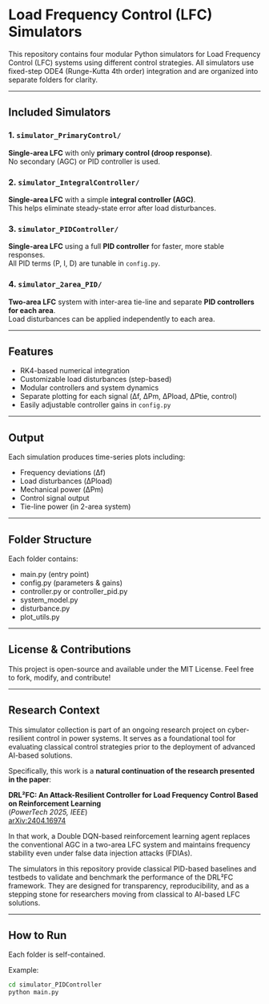 # Load Frequency Control (LFC) Simulators

This repository contains four modular Python simulators for Load Frequency Control (LFC) systems using different control strategies. All simulators use fixed-step ODE4 (Runge-Kutta 4th order) integration and are organized into separate folders for clarity.

---

## Included Simulators

### 1. `simulator_PrimaryControl/`  
**Single-area LFC** with only **primary control (droop response)**.  
No secondary (AGC) or PID controller is used.

### 2. `simulator_IntegralController/`  
**Single-area LFC** with a simple **integral controller (AGC)**.  
This helps eliminate steady-state error after load disturbances.

### 3. `simulator_PIDController/`  
**Single-area LFC** using a full **PID controller** for faster, more stable responses.  
All PID terms (P, I, D) are tunable in `config.py`.

### 4. `simulator_2area_PID/`  
**Two-area LFC** system with inter-area tie-line and separate **PID controllers for each area**.  
Load disturbances can be applied independently to each area.

---

##  Features

- RK4-based numerical integration
- Customizable load disturbances (step-based)
- Modular controllers and system dynamics
- Separate plotting for each signal (Δf, ΔPm, ΔPload, ΔPtie, control)
- Easily adjustable controller gains in `config.py`

---

##  Output

Each simulation produces time-series plots including:

- Frequency deviations (Δf)
- Load disturbances (ΔPload)
- Mechanical power (ΔPm)
- Control signal output
- Tie-line power (in 2-area system)

---

##  Folder Structure

Each folder contains:

- main.py (entry point)
- config.py (parameters & gains)
- controller.py or controller_pid.py
- system_model.py
- disturbance.py
- plot_utils.py

---

##   License & Contributions

This project is open-source and available under the MIT License.
Feel free to fork, modify, and contribute!

---

##  Research Context

This simulator collection is part of an ongoing research project on cyber-resilient control in power systems. It serves as a foundational tool for evaluating classical control strategies prior to the deployment of advanced AI-based solutions.

Specifically, this work is a **natural continuation of the research presented in the paper**:

**DRL²FC: An Attack-Resilient Controller for Load Frequency Control Based on Reinforcement Learning**  
(*PowerTech 2025, IEEE*)  
[arXiv:2404.16974](https://arxiv.org/abs/2404.16974)

In that work, a Double DQN-based reinforcement learning agent replaces the conventional AGC in a two-area LFC system and maintains frequency stability even under false data injection attacks (FDIAs). 

The simulators in this repository provide classical PID-based baselines and testbeds to validate and benchmark the performance of the DRL²FC framework. They are designed for transparency, reproducibility, and as a stepping stone for researchers moving from classical to AI-based LFC solutions.

---

##  How to Run

Each folder is self-contained.

Example:

```bash
cd simulator_PIDController
python main.py








